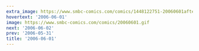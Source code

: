 ```yaml
---
extra_image: https://www.smbc-comics.com/comics/1448122751-20060601after.png
hovertext: '2006-06-01'
image: https://www.smbc-comics.com/comics/20060601.gif
next: '2006-06-02'
prev: '2006-05-31'
title: '2006-06-01'
---
```

